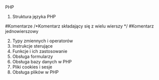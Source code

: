 PHP
1. Struktura języka PHP

#Komentarze
/*Komentarz składający się z wielu wierszy
*/
#Komentarz jednowierszowy

2. Typy zmiennych i operatorów
4. Instrukcje sterujące
5. Funkcje i ich zastosowanie
6. Obsługa formularzy
7. Obsługa bazy danych w PHP
8. Pliki cookies i sesje
9. Obsługa plików w PHP
